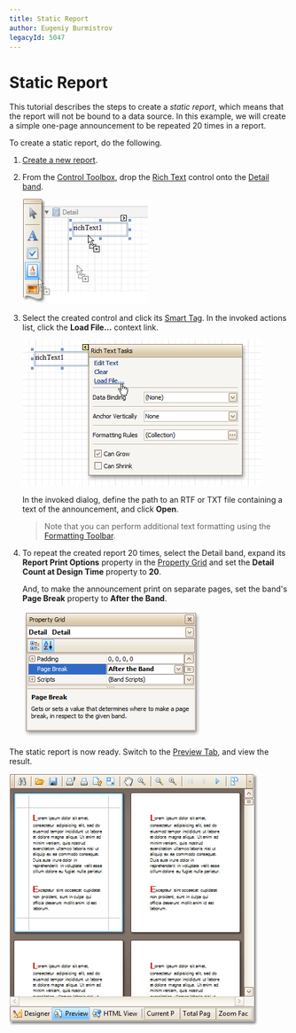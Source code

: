 ```yaml
---
title: Static Report
author: Eugeniy Burmistrov
legacyId: 5047
---
```

# Static Report
This tutorial describes the steps to create a _static report_, which means that the report will not be bound to a data source. In this example, we will create a simple one-page announcement to be repeated 20 times in a report.

To create a static report, do the following.
1. [Create a new report](../basic-operations/create-a-new-report.md).
2. From the [Control Toolbox](../../report-designer-reference/report-designer-ui/control-toolbox.md), drop the [Rich Text](../../report-designer-reference/report-controls/rich-text.md) control onto the [Detail band](../../report-designer-reference/report-bands/detail-band.md).
	
	![RD_CreateReports_StaticReport_0](../../../../../images/img8340.png)
3. Select the created control and click its [Smart Tag](../../report-designer-reference/report-designer-ui/smart-tag.md). In the invoked actions list, click the **Load File...** context link.
	
	![RD_CreateReports_StaticReport_1](../../../../../images/img8341.png)
	
	In the invoked dialog, define the path to an RTF or TXT file containing a text of the announcement, and click **Open**.
	
	> Note that you can perform additional text formatting using the [Formatting Toolbar](../../report-designer-reference/report-designer-ui/formatting-toolbar.md).
4. To repeat the created report 20 times, select the Detail band, expand its **Report Print Options** property in the [Property Grid](../../report-designer-reference/report-designer-ui/property-grid.md) and set the **Detail Count at Design Time** property to **20**.
	
	And, to make the announcement print on separate pages, set the band's **Page Break** property to **After the Band**.
	
	![RD_CreateReports_StaticReport_2](../../../../../images/img8342.png)

The static report is now ready. Switch to the [Preview Tab](../../report-designer-reference/report-designer-ui/preview-tab.md), and view the result.

![RD_CreateReports_StaticReport_3](../../../../../images/img8343.png)